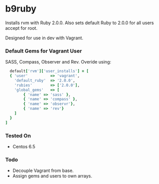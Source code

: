 # b9ruby

Installs rvm with Ruby 2.0.0. Also sets default Ruby to 2.0.0 for all users accept for root.

Designed for use in dev with Vagrant.

### Default Gems for Vagrant User

SASS, Compass, Observer and Rev. Overide using:

```ruby
  default['rvm']['user_installs'] = [
  { 'user'          => 'vagrant',
  	'default_ruby'  => '2.0.0',
 	'rubies'        => ['2.0.0'],
  	'global_gems'   => [
   		{ 'name' => 'sass' },
		{ 'name' => 'compass' },
		{ 'name' => 'observr'},
		{ 'name' => 'rev'}
  	]
  }
]
```

### Tested On

* Centos 6.5

### Todo

* Decouple Vagrant from base. 
* Assign gems and users to own arrays. 
